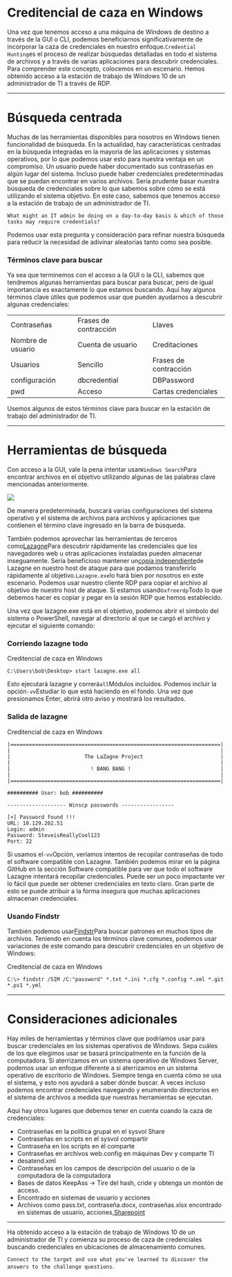 # Creditencial de caza en Windows

Una vez que tenemos acceso a una máquina de Windows de destino a través de la GUI o CLI, podemos beneficiarnos significativamente de incorporar la caza de credenciales en nuestro enfoque.`Credential Hunting`es el proceso de realizar búsquedas detalladas en todo el sistema de archivos y a través de varias aplicaciones para descubrir credenciales. Para comprender este concepto, colocemos en un escenario. Hemos obtenido acceso a la estación de trabajo de Windows 10 de un administrador de TI a través de RDP.

---

# **Búsqueda centrada**

Muchas de las herramientas disponibles para nosotros en Windows tienen funcionalidad de búsqueda. En la actualidad, hay características centradas en la búsqueda integradas en la mayoría de las aplicaciones y sistemas operativos, por lo que podemos usar esto para nuestra ventaja en un compromiso. Un usuario puede haber documentado sus contraseñas en algún lugar del sistema. Incluso puede haber credenciales predeterminadas que se puedan encontrar en varios archivos. Sería prudente basar nuestra búsqueda de credenciales sobre lo que sabemos sobre cómo se está utilizando el sistema objetivo. En este caso, sabemos que tenemos acceso a la estación de trabajo de un administrador de TI.

`What might an IT admin be doing on a day-to-day basis & which of those tasks may require credentials?`

Podemos usar esta pregunta y consideración para refinar nuestra búsqueda para reducir la necesidad de adivinar aleatorias tanto como sea posible.

### **Términos clave para buscar**

Ya sea que terminemos con el acceso a la GUI o la CLI, sabemos que tendremos algunas herramientas para buscar para buscar, pero de igual importancia es exactamente lo que estamos buscando. Aquí hay algunos términos clave útiles que podemos usar que pueden ayudarnos a descubrir algunas credenciales:

|  |  |  |
| --- | --- | --- |
| Contraseñas | Frases de contracción | Llaves |
| Nombre de usuario | Cuenta de usuario | Creditaciones |
| Usuarios | Sencillo | Frases de contracción |
| configuración | dbcredential | DBPassword |
| pwd | Acceso | Cartas credenciales |

Usemos algunos de estos términos clave para buscar en la estación de trabajo del administrador de TI.

---

# **Herramientas de búsqueda**

Con acceso a la GUI, vale la pena intentar usar`Windows Search`Para encontrar archivos en el objetivo utilizando algunas de las palabras clave mencionadas anteriormente.

![](https://academy.hackthebox.com/storage/modules/147/WindowsSearch.png)

De manera predeterminada, buscará varias configuraciones del sistema operativo y el sistema de archivos para archivos y aplicaciones que contienen el término clave ingresado en la barra de búsqueda.

También podemos aprovechar las herramientas de terceros como[Lazagne](https://github.com/AlessandroZ/LaZagne)Para descubrir rápidamente las credenciales que los navegadores web u otras aplicaciones instaladas pueden almacenar inseguamente. Sería beneficioso mantener un[copia independiente](https://github.com/AlessandroZ/LaZagne/releases/)de Lazagne en nuestro host de ataque para que podamos transferirlo rápidamente al objetivo.`Lazagne.exe`lo hará bien por nosotros en este escenario. Podemos usar nuestro cliente RDP para copiar el archivo al objetivo de nuestro host de ataque. Si estamos usando`xfreerdp`Todo lo que debemos hacer es copiar y pegar en la sesión RDP que hemos establecido.

Una vez que lazagne.exe está en el objetivo, podemos abrir el símbolo del sistema o PowerShell, navegar al directorio al que se cargó el archivo y ejecutar el siguiente comando:

### **Corriendo lazagne todo**

Creditencial de caza en Windows

```
C:\Users\bob\Desktop> start lazagne.exe all

```

Esto ejecutará lazagne y correrá`all`Módulos incluidos. Podemos incluir la opción`-vv`Estudiar lo que está haciendo en el fondo. Una vez que presionamos Enter, abrirá otro aviso y mostrará los resultados.

### **Salida de lazagne**

Creditencial de caza en Windows

```
|====================================================================|
|                                                                    |
|                        The LaZagne Project                         |
|                                                                    |
|                          ! BANG BANG !                             |
|                                                                    |
|====================================================================|

########## User: bob ##########

------------------- Winscp passwords -----------------

[+] Password found !!!
URL: 10.129.202.51
Login: admin
Password: SteveisReallyCool123
Port: 22

```

Si usamos el`-vv`Opción, veríamos intentos de recopilar contraseñas de todo el software compatible con Lazagne. También podemos mirar en la página GitHub en la sección Software compatible para ver que todo el software Lazagne intentará recopilar credenciales. Puede ser un poco impactante ver lo fácil que puede ser obtener credenciales en texto claro. Gran parte de esto se puede atribuir a la forma insegura que muchas aplicaciones almacenan credenciales.

### **Usando Findstr**

También podemos usar[Findstr](https://docs.microsoft.com/en-us/windows-server/administration/windows-commands/findstr)Para buscar patrones en muchos tipos de archivos. Teniendo en cuenta los términos clave comunes, podemos usar variaciones de este comando para descubrir credenciales en un objetivo de Windows:

Creditencial de caza en Windows

```
C:\> findstr /SIM /C:"password" *.txt *.ini *.cfg *.config *.xml *.git *.ps1 *.yml

```

---

# **Consideraciones adicionales**

Hay miles de herramientas y términos clave que podríamos usar para buscar credenciales en los sistemas operativos de Windows. Sepa cuáles de los que elegimos usar se basará principalmente en la función de la computadora. Si aterrizamos en un sistema operativo de Windows Server, podemos usar un enfoque diferente a si aterrizamos en un sistema operativo de escritorio de Windows. Siempre tenga en cuenta cómo se usa el sistema, y esto nos ayudará a saber dónde buscar. A veces incluso podemos encontrar credenciales navegando y enumerando directorios en el sistema de archivos a medida que nuestras herramientas se ejecutan.

Aquí hay otros lugares que debemos tener en cuenta cuando la caza de credenciales:

- Contraseñas en la política grupal en el sysvol Share
- Contraseñas en scripts en el sysvol compartir
- Contraseña en los scripts en él comparte
- Contraseñas en archivos web.config en máquinas Dev y comparte TI
- desatend.xml
- Contraseñas en los campos de descripción del usuario o de la computadora de la computadora
- Bases de datos KeepAss -> Tire del hash, cride y obtenga un montón de acceso.
- Encontrado en sistemas de usuario y acciones
- Archivos como pass.txt, contraseña.docx, contraseñas.xlsx encontrado en sistemas de usuario, acciones,[Sharepoint](https://www.microsoft.com/en-us/microsoft-365/sharepoint/collaboration)

---

Ha obtenido acceso a la estación de trabajo de Windows 10 de un administrador de TI y comienza su proceso de caza de credenciales buscando credenciales en ubicaciones de almacenamiento comunes.

`Connect to the target and use what you've learned to discover the answers to the challenge questions`.